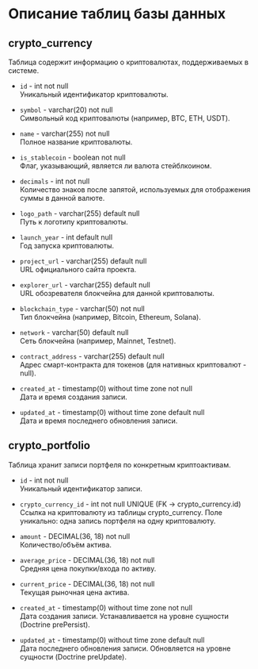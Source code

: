 # Описание таблиц базы данных

## crypto_currency

Таблица содержит информацию о криптовалютах, поддерживаемых в системе.

- `id` - int not null \
  Уникальный идентификатор криптовалюты.

- `symbol` - varchar(20) not null \
  Символьный код криптовалюты (например, BTC, ETH, USDT).

- `name` - varchar(255) not null \
  Полное название криптовалюты.

- `is_stablecoin` - boolean not null \
  Флаг, указывающий, является ли валюта стейблкоином.

- `decimals` - int not null \
  Количество знаков после запятой, используемых для отображения суммы в данной валюте.

- `logo_path` - varchar(255) default null \
  Путь к логотипу криптовалюты.

- `launch_year` - int default null \
  Год запуска криптовалюты.

- `project_url` - varchar(255) default null \
  URL официального сайта проекта.

- `explorer_url` - varchar(255) default null \
  URL обозревателя блокчейна для данной криптовалюты.

- `blockchain_type` - varchar(50) not null \
  Тип блокчейна (например, Bitcoin, Ethereum, Solana).

- `network` - varchar(50) default null \
  Сеть блокчейна (например, Mainnet, Testnet).

- `contract_address` - varchar(255) default null \
  Адрес смарт-контракта для токенов (для нативных криптовалют - null).

- `created_at` - timestamp(0) without time zone not null \
  Дата и время создания записи.

- `updated_at` - timestamp(0) without time zone default null \
  Дата и время последнего обновления записи.

## crypto_portfolio

Таблица хранит записи портфеля по конкретным криптоактивам.

- `id` - int not null \
  Уникальный идентификатор записи.

- `crypto_currency_id` - int not null UNIQUE (FK -> crypto_currency.id) \
  Ссылка на криптовалюту из таблицы crypto_currency. Поле уникально: одна запись портфеля на одну криптовалюту.

- `amount` - DECIMAL(36, 18) not null \
  Количество/объём актива.

- `average_price` - DECIMAL(36, 18) not null \
  Средняя цена покупки/входа по активу.

- `current_price` - DECIMAL(36, 18) not null \
  Текущая рыночная цена актива.

- `created_at` - timestamp(0) without time zone not null \
  Дата создания записи. Устанавливается на уровне сущности (Doctrine prePersist).

- `updated_at` - timestamp(0) without time zone default null \
  Дата последнего обновления записи. Обновляется на уровне сущности (Doctrine preUpdate).